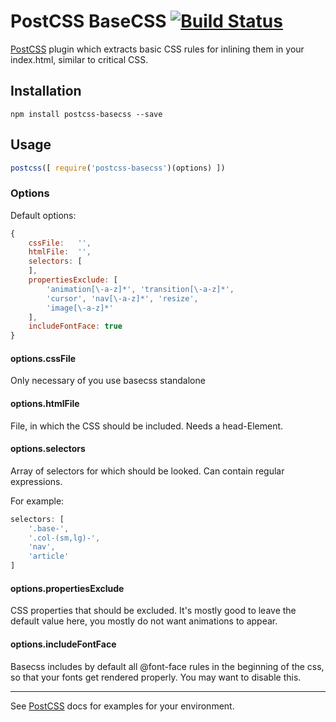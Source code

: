 # PostCSS BaseCSS [![Build Status][ci-img]][ci]

[PostCSS] plugin which extracts basic CSS rules for inlining them in your index.html, similar to critical CSS.

[PostCSS]: https://github.com/postcss/postcss
[ci-img]:  https://travis-ci.org/Keyes/postcss-basecss.svg?branch=master
[ci]:      https://travis-ci.org/Keyes/postcss-basecss

## Installation

```
npm install postcss-basecss --save
```


## Usage

```js
postcss([ require('postcss-basecss')(options) ])
```

### Options

Default options:
```js
{
    cssFile:   '',
    htmlFile:  '',
    selectors: [
    ],
    propertiesExclude: [
        'animation[\-a-z]*', 'transition[\-a-z]*',
        'cursor', 'nav[\-a-z]*', 'resize',
        'image[\-a-z]*'
    ],
    includeFontFace: true
}
```

#### options.cssFile
Only necessary of you use basecss standalone

#### options.htmlFile
File, in which the CSS should be included. Needs a head-Element.

#### options.selectors
Array of selectors for which should be looked. Can contain regular expressions.

For example:

```js
selectors: [
	'.base-',
    '.col-(sm,lg)-',
    'nav', 
    'article'
]
```

#### options.propertiesExclude
CSS properties that should be excluded. It's mostly good to leave the default value here, you mostly do not want animations to appear.

#### options.includeFontFace
Basecss includes by default all @font-face rules in the beginning of the css, so that your fonts get rendered properly. You may want to disable this.

---

See [PostCSS] docs for examples for your environment.

